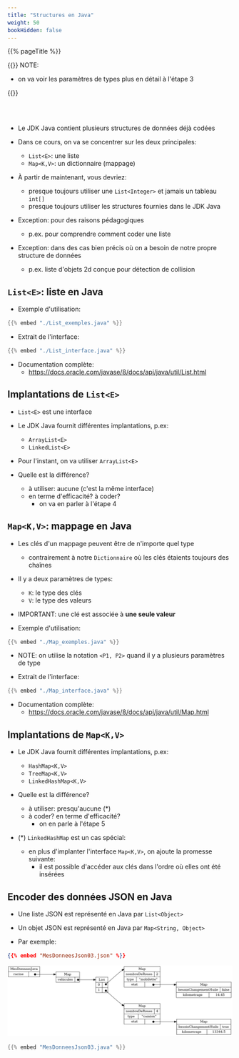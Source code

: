 ```yaml
---
title: "Structures en Java"
weight: 50
bookHidden: false
---
```


{{% pageTitle %}}

{{<excerpt class="note" >}}
NOTE: 

* on va voir les paramètres de types plus en détail à l'étape 3

{{</excerpt>}}

<br>
<br>



* Le JDK Java contient plusieurs structures de données déjà codées

* Dans ce cours, on va se concentrer sur les deux principales:
    * `List<E>`: une liste
    * `Map<K,V>`: un dictionnaire (mappage)

* À partir de maintenant, vous devriez:
    * presque toujours utiliser une `List<Integer>` et jamais un tableau `int[]`
    * presque toujours utiliser les structures fournies dans le JDK Java

* Exception: pour des raisons pédagogiques
    * p.ex. pour comprendre comment coder une liste

* Exception: dans des cas bien précis où on a besoin de notre propre structure de données
    * p.ex. liste d'objets 2d conçue pour détection de collision

## `List<E>`: liste en Java


* Exemple d'utilisation:

```java
{{% embed "./List_exemples.java" %}}
```

* Extrait de l'interface:

```java
{{% embed "./List_interface.java" %}}
```

* Documentation complète: 
    * <a target="_blank" href="https://docs.oracle.com/javase/8/docs/api/java/util/List.html">https://docs.oracle.com/javase/8/docs/api/java/util/List.html</a>

## Implantations de `List<E>`



* `List<E>` est une interface

* Le JDK Java fournit différentes implantations, p.ex:
    * `ArrayList<E>`
    * `LinkedList<E>`

* Pour l'instant, on va utiliser `ArrayList<E>`

* Quelle est la différence?
    * à utiliser: aucune (c'est la même interface)
    * en terme d'efficacité? à coder?
        * on va en parler à l'étape 4

## `Map<K,V>`: mappage en Java


* Les clés d'un mappage peuvent être de n'importe quel type
    * contrairement à notre `Dictionnaire` où les clés étaients toujours des chaînes

* Il y a deux paramètres de types:
    * `K`: le type des clés
    * `V`: le type des valeurs

* IMPORTANT: une clé est associée à **une seule valeur**

* Exemple d'utilisation:

```java
{{% embed "./Map_exemples.java" %}}
```
* NOTE: on utilise la notation `<P1, P2>` quand il y a plusieurs paramètres de type


* Extrait de l'interface:

```java
{{% embed "./Map_interface.java" %}}
```

* Documentation complète: 
    * <a href="https://docs.oracle.com/javase/8/docs/api/java/util/Map.html" target="_blank">https://docs.oracle.com/javase/8/docs/api/java/util/Map.html</a>

## Implantations de `Map<K,V>`



* Le JDK Java fournit différentes implantations, p.ex:
    * `HashMap<K,V>`
    * `TreeMap<K,V>`
    * `LinkedHashMap<K,V>`

* Quelle est la différence?
    * à utiliser: presqu'aucune (*)
    * à coder? en terme d'efficacité?
        * on en parle à l'étape 5

* (*) `LinkedHashMap` est un cas spécial:
    * en plus d'implanter l'interface `Map<K,V>`, on ajoute la promesse suivante:
        * il est possible d'accéder aux clés dans l'ordre où elles ont été insérées


## Encoder des données JSON en Java


* Une liste JSON est représenté en Java par `List<Object>`

* Un objet JSON est représenté en Java par `Map<String, Object>`

* Par exemple:

```json
{{% embed "MesDonneesJson03.json" %}}
```

<img src="./MesDonneesJson03.png"/>

```java
{{% embed "MesDonneesJson03.java" %}}
```




